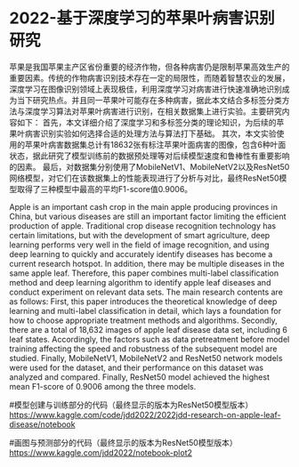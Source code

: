 # 2022-基于深度学习的苹果叶病害识别研究
苹果是我国苹果主产区省份重要的经济作物，但各种病害仍是限制苹果高效生产的重要因素。传统的作物病害识别技术存在一定的局限性，而随着智慧农业的发展，深度学习在图像识别领域上表现极佳，利用深度学习对病害进行快速准确地识别成为当下研究热点。并且同一苹果叶可能存在多种病害，据此本文结合多标签分类方法与深度学习算法对苹果叶病害进行识别，在相关数据集上进行实验。主要研究内容如下：
首先，本文详细介绍了深度学习和多标签分类的理论知识，为后续的苹果叶病害识别实验如何选择合适的处理方法与算法打下基础。
其次，本文实验使用的苹果叶病害数据集总计有18632张有标注苹果叶面病害的图像，包含6种叶面状态，据此研究了模型训练前的数据预处理等对后续模型速度和鲁棒性有重要影响的因素。
最后，对数据集分别使用了MobileNetV1、MobileNetV2以及ResNet50网络模型，对它们在该数据集上的性能表现进行了分析与对比，最终ResNet50模型取得了三种模型中最高的平均F1-score值0.9006。

Apple is an important cash crop in the main apple producing provinces in China, but various diseases are still an important factor limiting the efficient production of apple. Traditional crop disease recognition technology has certain limitations, but with the development of smart agriculture, deep learning performs very well in the field of image recognition, and using deep learning to quickly and accurately identify diseases has become a current research hotspot. In addition, there may be multiple diseases in the same apple leaf. Therefore, this paper combines multi-label classification method and deep learning algorithm to identify apple leaf diseases and conduct experiment on relevant data sets. The main research contents are as follows:
First, this paper introduces the theoretical knowledge of deep learning and multi-label classification in detail, which lays a foundation for how to choose appropriate treatment methods and algorithms.
Secondly, there are a total of 18,632 images of apple leaf disease data set, including 6 leaf states. Accordingly, the factors such as data pretreatment before model training affecting the speed and robustness of the subsequent model are studied.
Finally, MobileNetV1, MobileNetV2 and ResNet50 network models were used for the dataset, and their performance on this dataset was analyzed and compared. Finally, ResNet50 model achieved the highest mean F1-score of 0.9006 among the three models.


#模型创建与训练部分的代码（最终显示的版本为ResNet50模型版本）
https://www.kaggle.com/code/jdd2022/2022jdd-research-on-apple-leaf-disease/notebook

#画图与预测部分的代码（最终显示的版本为ResNet50模型版本）
https://www.kaggle.com/jdd2022/notebook-plot2
